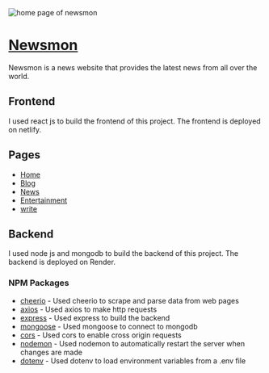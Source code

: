  
 <img src= "https://i.ibb.co/18rbV70/Screenshot.png"  alt="home page of newsmon"/>

# [Newsmon](https://newsmon.netlify.app/)

Newsmon is a news website that provides the latest news from all over the world.

 

## Frontend
  I used react js to build the frontend of this project. The frontend is deployed on netlify.  

## Pages

- [Home](https://newsmon.netlify.app/)
- [Blog](https://newsmon.netlify.app/blog)
- [News](https://newsmon.netlify.app/news)
- [Entertainment](https://newsmon.netlify.app/entertainment)
- [write](https://newsmon.netlify.app/write)
 





## Backend
 I used node js and mongodb to build the backend of this project. The backend is deployed on Render. 

### NPM Packages

- [cheerio](https://www.npmjs.com/package/cheerio) - Used cheerio to scrape and parse data from web pages
- [axios](https://www.npmjs.com/package/axios) - Used axios to make http requests
- [express](https://www.npmjs.com/package/express) - Used express to build the backend
- [mongoose](https://www.npmjs.com/package/mongoose) - Used mongoose to connect to mongodb
- [cors](https://www.npmjs.com/package/cors) - Used cors to enable cross origin requests
- [nodemon](https://www.npmjs.com/package/nodemon) - Used nodemon to automatically restart the server when changes are made
- [dotenv](https://www.npmjs.com/package/dotenv) - Used dotenv to load environment variables from a .env file
  